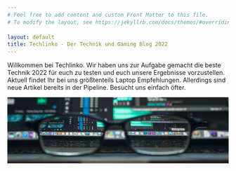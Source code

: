 ```yaml
---
# Feel free to add content and custom Front Matter to this file.
# To modify the layout, see https://jekyllrb.com/docs/themes/#overriding-theme-defaults

layout: default
title: Techlinko - Der Technik und Gaming Blog 2022
---
```


Willkommen bei Techlinko. Wir haben uns zur Aufgabe gemacht die beste Technik 2022 für euch zu testen und euch unsere Ergebnisse vorzustellen. Aktuell findet Ihr bei uns größtenteils Laptop Empfehlungen. Allerdings sind neue Artikel bereits in der Pipeline. Besucht uns einfach öfter. 


<img src="/techlinko.png" alt="der tech blog 2022">